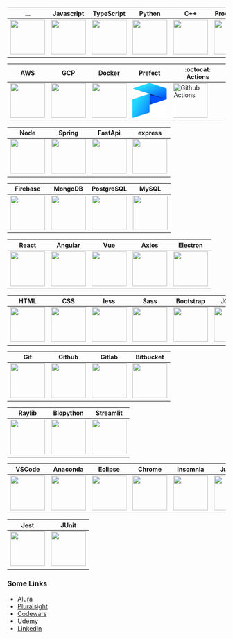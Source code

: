 
| <span style="font-size:5px;">Java</span> | Javascript |TypeScript| Python | C++ | Processing | GoLang|
|-|-|-|-|-|-|-|
|<img src="https://cdn.jsdelivr.net/gh/devicons/devicon@latest/icons/java/java-original.svg" width="80" height="80"/> |  <img src="https://cdn.jsdelivr.net/gh/devicons/devicon@latest/icons/javascript/javascript-original.svg" width="80" height="80"/> |<img src="https://cdn.jsdelivr.net/gh/devicons/devicon@latest/icons/typescript/typescript-original.svg" width="80" height="80"/>| <img src="https://cdn.jsdelivr.net/gh/devicons/devicon@latest/icons/python/python-original.svg" width="80" height="80"/> | <img src="https://cdn.jsdelivr.net/gh/devicons/devicon@latest/icons/cplusplus/cplusplus-original.svg" width="80" height="80" /> |<img src="https://cdn.jsdelivr.net/gh/devicons/devicon@latest/icons/processing/processing-original-wordmark.svg" width="80" height="80" /> |<img src="https://cdn.jsdelivr.net/gh/devicons/devicon@latest/icons/go/go-original.svg" width="80" height="80"/>|
          

|AWS|GCP|Docker|Prefect|:octocat: Actions|
|-|-|-|-|-|
|<img src="https://cdn.jsdelivr.net/gh/devicons/devicon@latest/icons/amazonwebservices/amazonwebservices-plain-wordmark.svg" width="80" height="80"/>|<img src="https://cdn.jsdelivr.net/gh/devicons/devicon@latest/icons/googlecloud/googlecloud-original.svg" width="80" height="80" />|<img src="https://cdn.jsdelivr.net/gh/devicons/devicon@latest/icons/docker/docker-original.svg" width="80" height="80"/>|<img src="https://raw.githubusercontent.com/PrefectHQ/prefect/main/ui/src/assets/logos/prefect-logo-mark-gradient.svg" width="80" height="80"/>|<img title="Github Actions" src="https://cdn.jsdelivr.net/gh/devicons/devicon@latest/icons/githubactions/githubactions-original.svg" width="80" height="80"/>|
          
          
|Node|Spring|FastApi|express|
|-|-|-|-|
|<img src="https://cdn.jsdelivr.net/gh/devicons/devicon@latest/icons/nodejs/nodejs-original.svg" width="80" height="80"/>|<img src="https://cdn.jsdelivr.net/gh/devicons/devicon@latest/icons/spring/spring-original.svg" width="80" height="80"/>|<img src="https://cdn.jsdelivr.net/gh/devicons/devicon@latest/icons/fastapi/fastapi-plain.svg" width="80" height="80"/>|<img src="https://icon.icepanel.io/Technology/png-shadow-512/Express.png" width="80" height="80"/>
          
|Firebase|MongoDB|PostgreSQL|MySQL|
|-|-|-|-|
|<img src="https://cdn.jsdelivr.net/gh/devicons/devicon@latest/icons/firebase/firebase-original.svg" width="80" height="80" />|<img src="https://cdn.jsdelivr.net/gh/devicons/devicon@latest/icons/mongodb/mongodb-original.svg" width="80" height="80"/>|<img src="https://cdn.jsdelivr.net/gh/devicons/devicon@latest/icons/postgresql/postgresql-original.svg" width="80" height="80"/>|<img src="https://cdn.jsdelivr.net/gh/devicons/devicon@latest/icons/mysql/mysql-original.svg" width="80" height="80"/>|

| React | Angular | Vue | Axios|Electron|
|-|-|-|-|-|
| <img src="https://cdn.jsdelivr.net/gh/devicons/devicon@latest/icons/react/react-original.svg" width="80" height="80"/> | <img src="https://cdn.jsdelivr.net/gh/devicons/devicon@latest/icons/angular/angular-original.svg" width="80" height="80"/> |<img src="https://cdn.jsdelivr.net/gh/devicons/devicon@latest/icons/vuejs/vuejs-original.svg" width="80" height="80"/>|<img src="https://cdn.jsdelivr.net/gh/devicons/devicon@latest/icons/axios/axios-plain.svg" width="80" height="80"/>|<img src="https://cdn.jsdelivr.net/gh/devicons/devicon@latest/icons/electron/electron-original.svg" width="80" height="80"/>|

          
| HTML | CSS | less | Sass|Bootstrap|JQuery|Figma|
|-|-|-|-|-|-|-|
|<img src="https://cdn.jsdelivr.net/gh/devicons/devicon@latest/icons/html5/html5-original-wordmark.svg" width="80" height="80"/>|<img src="https://cdn.jsdelivr.net/gh/devicons/devicon@latest/icons/css3/css3-original-wordmark.svg" width="80" height="80"/> |<img src="https://cdn.jsdelivr.net/gh/devicons/devicon@latest/icons/less/less-plain-wordmark.svg" width="80" height="80"/> |<img src="https://cdn.jsdelivr.net/gh/devicons/devicon@latest/icons/sass/sass-original.svg" width="80" height="80"/>|<img src="https://cdn.jsdelivr.net/gh/devicons/devicon@latest/icons/bootstrap/bootstrap-original.svg" width="80" height="80"/>|<img src="https://cdn.jsdelivr.net/gh/devicons/devicon@latest/icons/jquery/jquery-original.svg" width="80" height="80"/>|<img src="https://cdn.jsdelivr.net/gh/devicons/devicon@latest/icons/figma/figma-original.svg" height="80" width="80"/>|
          
|Git|Github|Gitlab|Bitbucket|
|-|-|-|-|
|<img src="https://cdn.jsdelivr.net/gh/devicons/devicon@latest/icons/git/git-original.svg" width="80" height="80"/>|<img src="https://github.githubassets.com/assets/GitHub-Mark-ea2971cee799.png" width="80" height="80"/>|<img src="https://cdn.jsdelivr.net/gh/devicons/devicon@latest/icons/gitlab/gitlab-original.svg" width="80" height="80"/>|<img src="https://cdn.jsdelivr.net/gh/devicons/devicon@latest/icons/bitbucket/bitbucket-original.svg" width="80" height="80"/>|

|Raylib|Biopython|Streamlit|
|-|-|-|
|<img src="https://upload.wikimedia.org/wikipedia/commons/f/f4/Raylib_logo.png" width="80" height="80" />|<img src="https://biopython.org/assets/images/biopython_logo_white.png" width="80" height="80"/> |<img src="https://cdn.jsdelivr.net/gh/devicons/devicon@latest/icons/streamlit/streamlit-original.svg" width="80" height="80"/>|

|VSCode|Anaconda|Eclipse|Chrome|Insomnia|Jupyter|
|-|-|-|-|-|-|
|<img src="https://cdn.jsdelivr.net/gh/devicons/devicon@latest/icons/vscode/vscode-original.svg" width="80" height="80"/>|<img src="https://cdn.jsdelivr.net/gh/devicons/devicon@latest/icons/anaconda/anaconda-original.svg" width="80" height="80"/>|<img src="https://cdn.jsdelivr.net/gh/devicons/devicon@latest/icons/eclipse/eclipse-original.svg" width="80" height="80"/>|<img src="https://cdn.jsdelivr.net/gh/devicons/devicon@latest/icons/chrome/chrome-original.svg" width="80" height="80"/>|<img src="https://cdn.jsdelivr.net/gh/devicons/devicon@latest/icons/insomnia/insomnia-original.svg" width="80" height="80" />|<img src="https://cdn.jsdelivr.net/gh/devicons/devicon@latest/icons/jupyter/jupyter-original.svg" width="80" height="80"/>|

|Jest|JUnit|
|-|-|
|<img src="https://cdn.jsdelivr.net/gh/devicons/devicon@latest/icons/jest/jest-plain.svg" width="80" height="80"/>|<img src="https://cdn.jsdelivr.net/gh/devicons/devicon@latest/icons/junit/junit-original.svg" width="80" height="80"/>|            
### Some Links
- [Alura](https://cursos.alura.com.br/user/thauroo)
- [Pluralsight](https://app.pluralsight.com/profile/black-devx)
- [Codewars](https://www.codewars.com/users/Devxgen)
- [Udemy](https://www.udemy.com/user/thiago-rodrigues-52/)
- [LinkedIn](https://www.linkedin.com/in/thiago-dx/)

